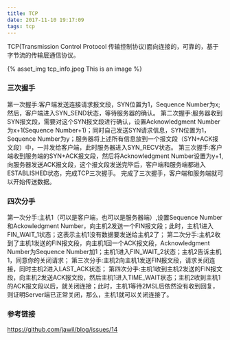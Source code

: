 ```yaml
---
title: TCP
date: 2017-11-10 19:17:09
tags: tcp
---
```


TCP(Transmission Control Protocol 传输控制协议)面向连接的，可靠的，基于字节流的传输层通信协议。

{% asset_img tcp_info.jpeg This is an image %}

### 三次握手
第一次握手:客户端发送连接请求报文段，SYN位置为1，Sequence Number为x;然后，客户端进入SYN_SEND状态，等待服务器的确认。
第二次握手:服务器收到SYN报文段，需要对这个SYN报文段进行确认，设置Acknowledgment Number为x+1(Sequence Number+1)；同时自己发送SYN请求信息，SYN位置为1，Sequence Number为y；服务器将上述所有信息放到一个报文段（SYN+ACK报文段）中，一并发给客户端，此时服务器进入SYN_RECV状态。
第三次握手:客户端收到服务端的SYN+ACK报文段，然后将Acknowledgment Number设置为y+1,向服务器发送ACK报文段，这个报文段发送完毕后，客户端和服务端都进入ESTABLISHED状态，完成TCP三次握手。
完成了三次握手，客户端和服务端就可以开始传送数据。

### 四次分手
第一次分手:主机1（可以是客户端，也可以是服务器端）,设置Sequence Number和Ackowledgment Number，向主机2发送一个FIN报文段；此时，主机1进入FIN_WAIT_1状态；这表示主机1没有数据要发送给主机2了；
第二次分手:主机2收到了主机1发送的FIN报文段，向主机1回一个ACK报文段，Acknowledgment Number为Sequence Number加1；主机1进入FIN_WAIT_2状态；主机2告诉主机1，同意你的关闭请求；
第三次分手:主机2向主机1发送FIN报文段，请求关闭连接，同时主机2进入LAST_ACK状态；
第四次分手:主机1收到主机2发送的FIN报文段，向主机2发送ACK报文段，然后主机1进入TIME_WAIT状态；主机2收到主机1的ACK报文段以后，就关闭连接；此时，主机1等待2MSL后依然没有收到回复，则证明Server端已正常关闭，那么，主机1就可以关闭连接了。

### 参考链接
https://github.com/jawil/blog/issues/14
